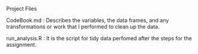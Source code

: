 Project
Files

CodeBook.md : Describes the variables, the data frames, and any transformations or work that I performed to clean up the data.

run_analysis.R :  It is the script for tidy data perfomed after the steps for the assignment.
